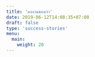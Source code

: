 ```yaml
---
title: 'ผลงานของเรา'
date: 2019-06-12T14:08:35+07:00
draft: false
type: 'success-stories'
menu:
  main:
    weight: 20
---
```


